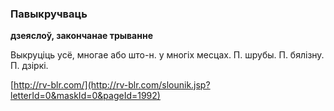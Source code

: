 ### Павыкручваць
**дзеяслоў, закончанае трыванне**

Выкруціць усё, многае або што-н. у многіх месцах. П. шрубы. П. бялізну. П. дзіркі.

<a rel="author">[http://rv-blr.com/](http://rv-blr.com/slounik.jsp?letterId=0&maskId=0&pageId=1992)</a>
